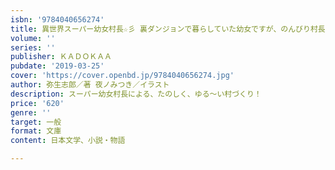 ```yaml
---
isbn: '9784040656274'
title: 異世界スーパー幼女村長☆彡 裏ダンジョンで暮らしていた幼女ですが、のんびり村長ライフ始めました
volume: ''
series: ''
publisher: ＫＡＤＯＫＡＡ
pubdate: '2019-03-25'
cover: 'https://cover.openbd.jp/9784040656274.jpg'
author: 弥生志郎／著 夜ノみつき／イラスト
description: スーパー幼女村長による、たのしく、ゆる～い村づくり！
price: '620'
genre: ''
target: 一般
format: 文庫
content: 日本文学、小説・物語

---
```

